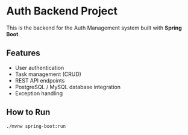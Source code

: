 # Auth Backend Project

This is the backend for the Auth Management system built with **Spring Boot**.

## Features

- User authentication
- Task management (CRUD)
- REST API endpoints
- PostgreSQL / MySQL database integration
- Exception handling

## How to Run

```bash
./mvnw spring-boot:run
